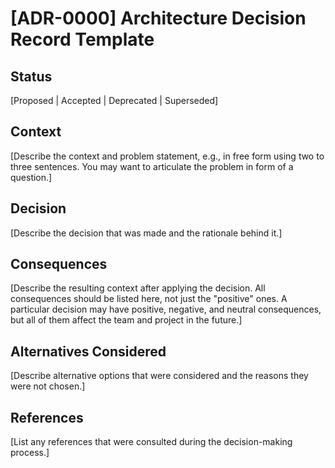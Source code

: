 # [ADR-0000] Architecture Decision Record Template

## Status

[Proposed | Accepted | Deprecated | Superseded]

## Context

[Describe the context and problem statement, e.g., in free form using two to three sentences. You may want to articulate the problem in form of a question.]

## Decision

[Describe the decision that was made and the rationale behind it.]

## Consequences

[Describe the resulting context after applying the decision. All consequences should be listed here, not just the "positive" ones. A particular decision may have positive, negative, and neutral consequences, but all of them affect the team and project in the future.]

## Alternatives Considered

[Describe alternative options that were considered and the reasons they were not chosen.]

## References

[List any references that were consulted during the decision-making process.]
